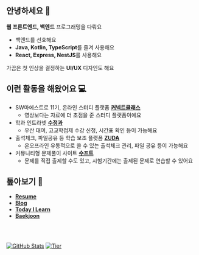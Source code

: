 ## 안녕하세요 👋

**웹 프론트엔드, 백엔드** 프로그래밍을 다뤄요
- 백엔드를 선호해요
- **Java, Kotlin, TypeScript**를 즐겨 사용해요
- **React, Express, NestJS**를 사용해요

가끔은 첫 인상을 결정하는 **UI/UX** 디자인도 해요

## 이런 활동을 해왔어요 💻

- SW마에스트로 11기, 온라인 스터디 플랫폼 **[커넥트클래스](https://github.com/real-compacted-developer/connect-class/)**
  - 영상보다는 자료에 더 초점을 준 스터디 플랫폼이에요
- 학과 인트라넷 **[수정과](https://github.com/swjb-sinamon/)**
  - 우산 대여, 고교학점제 수강 신청, 시간표 확인 등이 가능해요
- 출석체크, 파일공유 등 학습 보조 플랫폼 **[ZUDA](https://github.com/zzuda/)**
  - 온오프라인 유동적으로 쓸 수 있는 출석체크 관리, 파일 공유 등이 가능해요
- 커뮤니티형 문제풀이 사이트 **[수프트](https://github.com/swsuft/)**
  - 문제를 직접 출제할 수도 있고, 시험기간에는 출제된 문제로 연습할 수 있어요

## 톺아보기 🔗

- **[Resume](https://daegyeo.me)**
- **[Blog](https://blog.daegyeo.me/)**
- **[Today I Learn](https://til.skylightqp.kr)**
- **[Baekjoon](https://www.acmicpc.net/user/combbm)**

<br />
<br />

[![GitHub Stats](https://github-readme-stats.vercel.app/api?username=SkyLightQP&count_private=true&show_icons=true)](https://github.com/SkyLightQP)
[![Tier](http://mazassumnida.wtf/api/v2/generate_badge?boj=combbm)](https://solved.ac/combbm)
